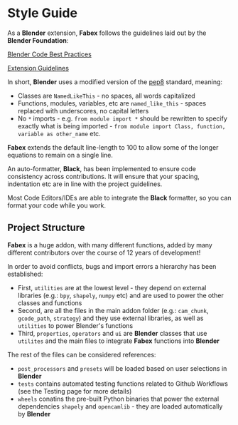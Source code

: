 # Style Guide

As a **Blender** extension, **Fabex** follows the guidelines laid out by the **Blender Foundation**:

[Blender Code Best Practices](https://docs.blender.org/api/current/info_best_practice.html)

[Extension Guidelines](https://docs.blender.org/manual/en/latest/advanced/extensions/getting_started.html#how-to-create-extensions)

In short, **Blender** uses a modified version of the [pep8](https://peps.python.org/pep-0008/) standard, meaning:

- Classes are `NamedLikeThis` - no spaces, all words capitalized
- Functions, modules, variables, etc are `named_like_this` - spaces replaced with underscores, no capital letters
- No `*` imports - e.g. `from module import *` should be rewritten to specify exactly what is being imported - `from module import Class, function, variable as other_name` etc.

**Fabex** extends the default line-length to 100 to allow some of the longer equations to remain on a single line.

An auto-formatter, **Black**, has been implemented to ensure code consistency across contributions.
It will ensure that your spacing, indentation etc are in line with the project guidelines.

Most Code Editors/IDEs are able to integrate the **Black** formatter, so you can format your code while you work.

## Project Structure

**Fabex** is a huge addon, with many different functions, added by many different contributors over the course of 12 years of development!

In order to avoid conflicts, bugs and import errors a hierarchy has been established:

- First, `utilities` are at the lowest level - they depend on external libraries (e.g.: `bpy`, `shapely`, `numpy` etc) and are used to power the other classes and functions
- Second, are all the files in the main addon folder (e.g.: `cam_chunk`, `gcode_path`, `strategy`) and they use external libraries, as well as `utilities` to power Blender's functions
- Third, `properties`, `operators` and `ui` are **Blender** classes that use `utilites` and the main files to integrate **Fabex** functions into **Blender**

The rest of the files can be considered references:

- `post_processors` and `presets` will be loaded based on user selections in **Blender**
- `tests` contains automated testing functions related to Github Workflows (see the Testing page for more details)
- `wheels` conatins the pre-built Python binaries that power the external dependencies `shapely` and `opencamlib` - they are loaded automatically by **Blender**